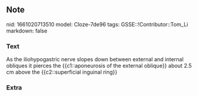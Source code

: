 ## Note
nid: 1661020713510
model: Cloze-7de96
tags: GSSE::!Contributor::Tom_Li
markdown: false

### Text
<div>
  As the iliohypogastric nerve slopes down between external and
  internal obliques it pierces the {{c1::aponeurosis of the
  external oblique}} about 2.5 cm above the {{c2::superficial
  inguinal ring}}
</div>

### Extra

